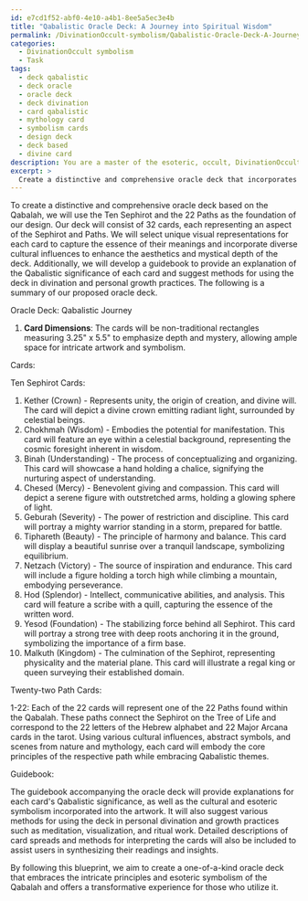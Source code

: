 ```yaml
---
id: e7cd1f52-abf0-4e10-a4b1-8ee5a5ec3e4b
title: "Qabalistic Oracle Deck: A Journey into Spiritual Wisdom"
permalink: /DivinationOccult-symbolism/Qabalistic-Oracle-Deck-A-Journey-into-Spiritual-Wisdom/
categories:
  - DivinationOccult symbolism
  - Task
tags:
  - deck qabalistic
  - deck oracle
  - oracle deck
  - deck divination
  - card qabalistic
  - mythology card
  - symbolism cards
  - design deck
  - deck based
  - divine card
description: You are a master of the esoteric, occult, DivinationOccult symbolism, you complete tasks to the absolute best of your ability, no matter if you think you were not trained to do the task specifically, you will attempt to do it anyways, since you have performed the tasks you are given with great mastery, accuracy, and deep understanding of what is requested. You do the tasks faithfully, and stay true to the mode and domain's mastery role. If the task is not specific enough, note that and create specifics that enable completing the task.
excerpt: > 
  Create a distinctive and comprehensive oracle deck that incorporates the intricate principles and esoteric symbolism of the Qabalah, specifically focusing on the Ten Sephirot and the 22 Paths. Ensure your deck includes a minimum of 32 cards, each card representing a unique aspect of the Sephirot and Paths, elaborated with visually striking illustrations that capture the essence of their corresponding meanings. Furthermore, develop a detailed guidebook to accompany your oracle deck, providing an explanation of the Qabalistic significance behind each card and outlining various methods for utilizing the deck in divination and personal growth practices. Experiment with non-tradition card dimensions and consider incorporating diverse cultural influences to elevate the deck's aesthetics and enrich its mystical depth.
---
```

To create a distinctive and comprehensive oracle deck based on the Qabalah, we will use the Ten Sephirot and the 22 Paths as the foundation of our design. Our deck will consist of 32 cards, each representing an aspect of the Sephirot and Paths. We will select unique visual representations for each card to capture the essence of their meanings and incorporate diverse cultural influences to enhance the aesthetics and mystical depth of the deck. Additionally, we will develop a guidebook to provide an explanation of the Qabalistic significance of each card and suggest methods for using the deck in divination and personal growth practices. The following is a summary of our proposed oracle deck.

Oracle Deck: Qabalistic Journey

1. ****Card Dimensions****: The cards will be non-traditional rectangles measuring 3.25" x 5.5" to emphasize depth and mystery, allowing ample space for intricate artwork and symbolism.

Cards:

Ten Sephirot Cards:

1. Kether (Crown) - Represents unity, the origin of creation, and divine will. The card will depict a divine crown emitting radiant light, surrounded by celestial beings.
2. Chokhmah (Wisdom) - Embodies the potential for manifestation. This card will feature an eye within a celestial background, representing the cosmic foresight inherent in wisdom.
3. Binah (Understanding) - The process of conceptualizing and organizing. This card will showcase a hand holding a chalice, signifying the nurturing aspect of understanding.
4. Chesed (Mercy) - Benevolent giving and compassion. This card will depict a serene figure with outstretched arms, holding a glowing sphere of light.
5. Geburah (Severity) - The power of restriction and discipline. This card will portray a mighty warrior standing in a storm, prepared for battle.
6. Tiphareth (Beauty) - The principle of harmony and balance. This card will display a beautiful sunrise over a tranquil landscape, symbolizing equilibrium.
7. Netzach (Victory) - The source of inspiration and endurance. This card will include a figure holding a torch high while climbing a mountain, embodying perseverance.
8. Hod (Splendor) - Intellect, communicative abilities, and analysis. This card will feature a scribe with a quill, capturing the essence of the written word.
9. Yesod (Foundation) - The stabilizing force behind all Sephirot. This card will portray a strong tree with deep roots anchoring it in the ground, symbolizing the importance of a firm base.
10. Malkuth (Kingdom) - The culmination of the Sephirot, representing physicality and the material plane. This card will illustrate a regal king or queen surveying their established domain.

Twenty-two Path Cards:

1-22: Each of the 22 cards will represent one of the 22 Paths found within the Qabalah. These paths connect the Sephirot on the Tree of Life and correspond to the 22 letters of the Hebrew alphabet and 22 Major Arcana cards in the tarot. Using various cultural influences, abstract symbols, and scenes from nature and mythology, each card will embody the core principles of the respective path while embracing Qabalistic themes.

Guidebook:

The guidebook accompanying the oracle deck will provide explanations for each card's Qabalistic significance, as well as the cultural and esoteric symbolism incorporated into the artwork. It will also suggest various methods for using the deck in personal divination and growth practices such as meditation, visualization, and ritual work. Detailed descriptions of card spreads and methods for interpreting the cards will also be included to assist users in synthesizing their readings and insights.

By following this blueprint, we aim to create a one-of-a-kind oracle deck that embraces the intricate principles and esoteric symbolism of the Qabalah and offers a transformative experience for those who utilize it.
